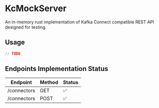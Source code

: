 # KcMockServer

An in-memory rust implementation of Kafka Connect compatible REST API designed for testing.

## Usage

```rust
// TODO
```

## Endpoints Implementation Status

|  Endpoint   | Method | Status |
| :---------: | ------ | ------ |
| /connectors | GET    | ✅     |
| /connectors | POST   | ✅     |
